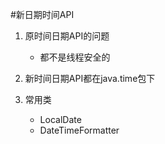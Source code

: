 #新日期时间API

1. 原时间日期API的问题
    * 都不是线程安全的
    
2. 新时间日期API都在java.time包下

3. 常用类
    * LocalDate
    * DateTimeFormatter